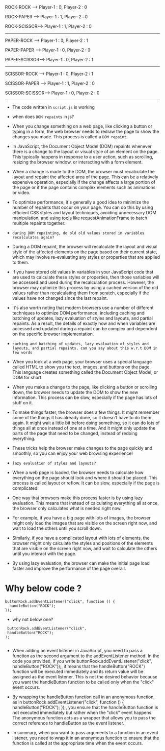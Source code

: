 ROCK-ROCK --> Player-1 : 0, Player-2 : 0

ROCK-PAPER --> Player-1 : 1, Player-2 : 0

ROCK-SCISSOR--> Player-1 : 1, Player-2 : 0

---

PAPER-ROCK --> Player-1 : 0, Player-2 : 1

PAPER-PAPER --> Player-1 : 0, Player-2 : 0

PAPER-SCISSOR--> Player-1 : 0, Player-2 : 1

---

SCISSOR-ROCK --> Player-1 : 0, Player-2 : 1

SCISSOR-PAPER --> Player-1 : 1, Player-2 : 0

SCISSOR-SCISSOR--> Player-1 : 0, Player-2 : 0

---

- The code written in `script.js` is working
- when does `DOM repaints` in js?

- When you change something on a web page, like clicking a button or typing in a form, the web browser needs to redraw the page to show the changes you made. This process is called a `DOM repaint`.

- In JavaScript, the Document Object Model (DOM) repaints whenever there is a change to the layout or visual style of an element on the page. This typically happens in response to a user action, such as scrolling, resizing the browser window, or interacting with a form element.

- When a change is made to the DOM, the browser must recalculate the layout and repaint the affected area of the page. This can be a relatively expensive operation, especially if the change affects a large portion of the page or if the page contains complex elements such as animations or video.

- To optimize performance, it's generally a good idea to minimize the number of repaints that occur on your page. You can do this by using efficient CSS styles and layout techniques, avoiding unnecessary DOM manipulation, and using tools like requestAnimationFrame to batch multiple repaints together.

- `during DOM repainting, do old old values stored in variables recalculates again?`

- During a DOM repaint, the browser will recalculate the layout and visual style of the affected elements on the page based on their current state, which may involve re-evaluating any styles or properties that are applied to them.

- If you have stored old values in variables in your JavaScript code that are used to calculate these styles or properties, then those variables will be accessed and used during the recalculation process. However, the browser may optimize this process by using a cached version of the old values rather than recalculating them from scratch, especially if the values have not changed since the last repaint.

- It's also worth noting that modern browsers use a number of different techniques to optimize DOM performance, including caching and batching of updates, lazy evaluation of styles and layouts, and partial repaints. As a result, the details of exactly how and when variables are accessed and updated during a repaint can be complex and dependent on the specific browser implementation.

- `caching and batching of updates, lazy evaluation of styles and layouts, and partial repaints. can you say about this w.r.t DOM in few words`

- When you look at a web page, your browser uses a special language called HTML to show you the text, images, and buttons on the page. This language creates something called the Document Object Model, or DOM for short.

- When you make a change to the page, like clicking a button or scrolling down, the browser needs to update the DOM to show the new information. This process can be slow, especially if the page has lots of stuff on it.

- To make things faster, the browser does a few things. It might remember some of the things it has already done, so it doesn't have to do them again. It might wait a little bit before doing something, so it can do lots of things all at once instead of one at a time. And it might only update the parts of the page that need to be changed, instead of redoing everything.

- These tricks help the browser make changes to the page quickly and smoothly, so you can enjoy your web browsing experience!

- `lazy evaluation of styles and layouts?`

- When a web page is loaded, the browser needs to calculate how everything on the page should look and where it should be placed. This process is called layout or reflow. It can be slow, especially if the page is complicated.

- One way that browsers make this process faster is by using lazy evaluation. This means that instead of calculating everything all at once, the browser only calculates what is needed right now.

- For example, if you have a big page with lots of images, the browser might only load the images that are visible on the screen right now, and wait to load the others until you scroll down.

- Similarly, if you have a complicated layout with lots of elements, the browser might only calculate the styles and positions of the elements that are visible on the screen right now, and wait to calculate the others until you interact with the page.

- By using lazy evaluation, the browser can make the initial page load faster and improve the performance of the page overall.

# Why below code ?

```
buttonRock.addEventListener("click", function () {
  handleButton("ROCK");
});

```

- why not below one?

```
 buttonRock.addEventListener("click",
 handleButton("ROCK");
);


```

- When adding an event listener in JavaScript, you need to pass a function as the second argument to the addEventListener method. In the code you provided, if you write buttonRock.addEventListener("click", handleButton("ROCK"));, it means that the handleButton("ROCK") function will be executed immediately and its return value will be assigned as the event listener. This is not the desired behavior because you want the handleButton function to be called only when the "click" event occurs.

- By wrapping the handleButton function call in an anonymous function, as in buttonRock.addEventListener("click", function () { handleButton("ROCK"); });, you ensure that the handleButton function is not executed immediately but rather when the "click" event happens. The anonymous function acts as a wrapper that allows you to pass the correct reference to handleButton as the event listener.

- In summary, when you want to pass arguments to a function in an event listener, you need to wrap it in an anonymous function to ensure that the function is called at the appropriate time when the event occurs.
